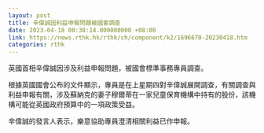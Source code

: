 ```yaml
---
layout: post
title: 辛偉誠因利益申報問題被國會調查
date: 2023-04-18 00:38:14.000000000 +08:00
link: https://news.rthk.hk/rthk/ch/component/k2/1696670-20230418.htm
categories: rthk
---
```


英國首相辛偉誠因涉及利益申報問題，被國會標準事務專員調查。

根據英國國會公布的文件顯示，專員是在上星期四對辛偉誠展開調查，有關調查與利益申報有關，涉及蘇納克的妻子穆爾蒂在一家兒童保育機構中持有的股份，該機構可能從英國政府預算中的一項政策受益。

辛偉誠的發言人表示，樂意協助專員澄清相關利益已作申報。
